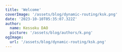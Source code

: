 ```yaml
---
title: 'Welcome'
coverImage: '/assets/blog/dynamic-routing/ksk.png'
date: '2023-10-10T05:35:07.322Z'
author:
  name: Kessoku DAO
  picture: '/assets/blog/authors/k.png'
ogImage:
  url: '/assets/blog/dynamic-routing/ksk.png'
---
```


